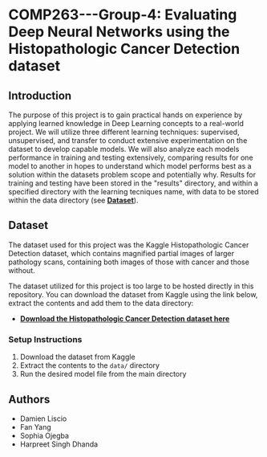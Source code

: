 # COMP263---Group-4: Evaluating Deep Neural Networks using the Histopathologic Cancer Detection dataset

## Introduction

The purpose of this project is to gain practical hands on experience by applying learned knowledge in Deep Learning concepts to a real-world project. We will utilize three different learning techniques: supervised, unsupervised, and transfer to conduct extensive experimentation on the dataset to develop capable models. We will also analyze each models performance in training and testing extensively, comparing results for one model to another in hopes to understand which model performs best as a solution within the datasets problem scope and potentially why. Results for training and testing have been stored in the "results" directory, and within a specified directory with the learning tecniques name, with data to be stored within the data directory (see **[Dataset](#dataset)**). 

## Dataset

The dataset used for this project was the Kaggle Histopathologic Cancer Detection dataset, which contains magnified partial images of larger pathology scans, containing both images of those with cancer and those without. 

The dataset utilized for this project is too large to be hosted directly in this repository. You can download the dataset from Kaggle using the link below, extract the contents and add them to the data directory:

- **[Download the Histopathologic Cancer Detection dataset here](https://www.kaggle.com/c/histopathologic-cancer-detection/data)**

### **Setup Instructions**  

1. Download the dataset from Kaggle  
2. Extract the contents to the `data/` directory
3. Run the desired model file from the main directory

## Authors
- Damien Liscio
- Fan Yang
- Sophia Ojegba
- Harpreet Singh Dhanda
